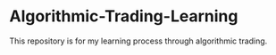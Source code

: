 # Algorithmic-Trading-Learning
This repository is for my learning process through algorithmic trading. 
